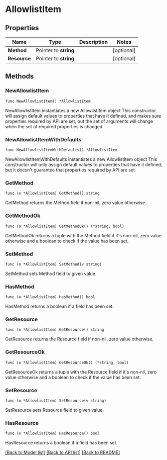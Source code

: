 # AllowlistItem

## Properties

Name | Type | Description | Notes
------------ | ------------- | ------------- | -------------
**Method** | Pointer to **string** |  | [optional] 
**Resource** | Pointer to **string** |  | [optional] 

## Methods

### NewAllowlistItem

`func NewAllowlistItem() *AllowlistItem`

NewAllowlistItem instantiates a new AllowlistItem object
This constructor will assign default values to properties that have it defined,
and makes sure properties required by API are set, but the set of arguments
will change when the set of required properties is changed

### NewAllowlistItemWithDefaults

`func NewAllowlistItemWithDefaults() *AllowlistItem`

NewAllowlistItemWithDefaults instantiates a new AllowlistItem object
This constructor will only assign default values to properties that have it defined,
but it doesn't guarantee that properties required by API are set

### GetMethod

`func (o *AllowlistItem) GetMethod() string`

GetMethod returns the Method field if non-nil, zero value otherwise.

### GetMethodOk

`func (o *AllowlistItem) GetMethodOk() (*string, bool)`

GetMethodOk returns a tuple with the Method field if it's non-nil, zero value otherwise
and a boolean to check if the value has been set.

### SetMethod

`func (o *AllowlistItem) SetMethod(v string)`

SetMethod sets Method field to given value.

### HasMethod

`func (o *AllowlistItem) HasMethod() bool`

HasMethod returns a boolean if a field has been set.

### GetResource

`func (o *AllowlistItem) GetResource() string`

GetResource returns the Resource field if non-nil, zero value otherwise.

### GetResourceOk

`func (o *AllowlistItem) GetResourceOk() (*string, bool)`

GetResourceOk returns a tuple with the Resource field if it's non-nil, zero value otherwise
and a boolean to check if the value has been set.

### SetResource

`func (o *AllowlistItem) SetResource(v string)`

SetResource sets Resource field to given value.

### HasResource

`func (o *AllowlistItem) HasResource() bool`

HasResource returns a boolean if a field has been set.


[[Back to Model list]](../README.md#documentation-for-models) [[Back to API list]](../README.md#documentation-for-api-endpoints) [[Back to README]](../README.md)


